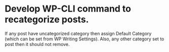 # Develop WP-CLI command to recategorize posts.
If any post have uncategorized category then assign Default Category (which can be set from WP Writing Settings). Also, any other category set to post then it should not remove.